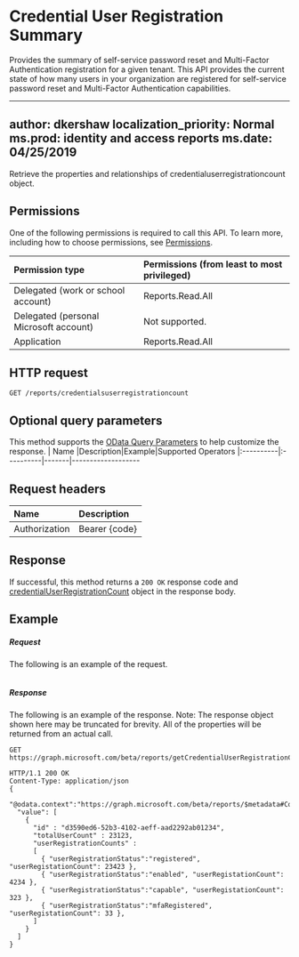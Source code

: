 # Credential User Registration Summary

Provides the summary of self-service password reset and Multi-Factor Authentication registration for a given tenant. This API provides the current state of how many users in your organization are registered for self-service password reset and Multi-Factor Authentication capabilities.

---
author: dkershaw
localization_priority: Normal
ms.prod: identity and access reports
ms.date: 04/25/2019
---


Retrieve the properties and relationships of credentialuserregistrationcount object.
## Permissions
One of the following permissions is required to call this API. To learn more, including how to choose permissions, see [Permissions](../../../concepts/permissions_reference.md).

|Permission type                        | Permissions (from least to most privileged)              |
|:--------------------------------------|:---------------------------------------------------------|
|Delegated (work or school account)     |Reports.Read.All |
|Delegated (personal Microsoft account) | Not supported. |
|Application                            |Reports.Read.All |

## HTTP request
<!-- { "blockType": "ignored" } -->
```http
GET /reports/credentialsuserregistrationcount
```
## Optional query parameters
This method supports the [OData Query Parameters](http://graph.microsoft.io/docs/overview/query_parameters) to help customize the response.
| Name      |Description|Example|Supported Operators
|:----------|:----------|-------|-------------------

## Request headers
| Name      |Description|
|:----------|:----------|
| Authorization | Bearer {code} |


## Response
If successful, this method returns a `200 OK` response code and [credentialUserRegistrationCount](../resources/credentialuserregistrationcount.md) object in the response body.
## Example
##### Request
The following is an example of the request.
<!-- {
  "blockType": "request",
  "name": "get_credentialuserregistrationcount"
}-->
```http

```
##### Response
The following is an example of the response. Note: The response object shown here may be truncated for brevity. All of the properties will be returned from an actual call.
<!-- {
  "blockType": "response",
  "truncated": true,
  "@odata.type": "microsoft.graph.credentialUserRegistrationCount"
} -->
```http
GET https://graph.microsoft.com/beta/reports/getCredentialUserRegistrationCount()

HTTP/1.1 200 OK
Content-Type: application/json
{
  "@odata.context":"https://graph.microsoft.com/beta/reports/$metadata#Collection(microsoft.graph.credentialUserRegistrationCount)",
  "value": [
    {
      "id" : "d3590ed6-52b3-4102-aeff-aad2292ab01234",
      "totalUserCount" : 23123,
      "userRegistrationCounts" :
      [
        { "userRegistrationStatus":"registered", "userRegistationCount": 23423 },
        { "userRegistrationStatus":"enabled", "userRegistationCount": 4234 },
        { "userRegistrationStatus":"capable", "userRegistationCount": 323 },
        { "userRegistrationStatus":"mfaRegistered", "userRegistationCount": 33 },
      ]
    }
  ]
}
```

<!-- uuid: 8fcb5dbc-d5aa-4681-8e31-b001d5168d79
2015-10-25 14:57:30 UTC -->
<!-- {
  "type": "#page.annotation",
  "description": "Get credentialUserRegistrationCount",
  "keywords": "",
  "section": "documentation",
  "tocPath": ""
}-->
